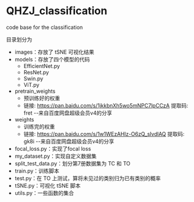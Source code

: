 # QHZJ_classification
code base for the classification

目录划分为

* images：存放了 tSNE 可视化结果
* models：存放了四个模型的代码
  * EfficientNet.py
  * ResNet.py
  * Swin.py
  * ViT.py
* pretrain_weights
  * 预训练好的权重
  * 链接: https://pan.baidu.com/s/1jkkbnXh5wo5mNPC7lpCCzA 提取码: fret 
    --来自百度网盘超级会员v4的分享
* weights
  * 训练完的权重 
  * 链接: https://pan.baidu.com/s/1w1WEzAHIz-O6zQ_sIvdlAQ 提取码: gk8i 
    --来自百度网盘超级会员v4的分享
* focal_loss.py：实现了focal loss
* my_dataset.py：实现自定义数据集
* split_test_data.py：划分第7册数据集为 TC 和 TO
* train.py：训练脚本
* test.py：在 TO 上测试，算将未见过的类别归为已有类别的概率
* tSNE.py：可视化 tSNE 脚本
* utils.py：一些函数的集合
